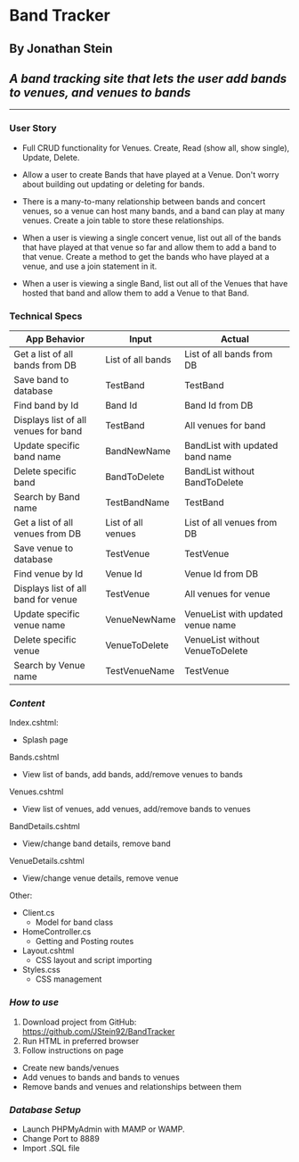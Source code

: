 # Band Tracker #
## By Jonathan Stein ##
## _A band tracking site that lets the user add bands to venues, and venues to bands_ ##
___


### User Story



- Full CRUD functionality for Venues. Create, Read (show all, show single), Update, Delete.

- Allow a user to create Bands that have played at a Venue. Don't worry about building out updating or deleting for bands.

- There is a many-to-many relationship between bands and concert venues, so a venue can host many bands, and a band can play at many venues. Create a join table to store these relationships.

- When a user is viewing a single concert venue, list out all of the bands that have played at that venue so far and allow them to add a band to that venue. Create a method to get the bands who have played at a venue, and use a join statement in it.

- When a user is viewing a single Band, list out all of the Venues that have hosted that band and allow them to add a Venue to that Band.



### Technical Specs

| App Behavior | Input | Actual |
|----|----|----|  
|  Get a list of all bands from DB | List of all bands | List of all bands from DB |
|  Save band to database  |  TestBand  |  TestBand  |
|  Find band by Id | Band Id | Band Id from DB |
|  Displays list of all venues for band | TestBand | All venues for band |
| Update specific band name | BandNewName | BandList with updated band name |
| Delete specific band | BandToDelete  | BandList without BandToDelete  |
| Search by Band name | TestBandName | TestBand |
|  Get a list of all venues from DB | List of all venues | List of all venues from DB |
|  Save venue to database  |  TestVenue  |  TestVenue  |
|  Find venue by Id | Venue Id | Venue Id from DB |
|  Displays list of all band for venue | TestVenue | All venues for venue |
| Update specific venue name | VenueNewName | VenueList with updated venue name |
| Delete specific venue | VenueToDelete  | VenueList without VenueToDelete  |
| Search by Venue name | TestVenueName | TestVenue |

### _Content_ ###

Index.cshtml:
- Splash page

Bands.cshtml
- View list of bands, add bands, add/remove venues to bands

Venues.cshtml
- View list of venues, add venues, add/remove bands to venues

BandDetails.cshtml
- View/change band details, remove band

VenueDetails.cshtml
- View/change venue details, remove venue


Other:
- Client.cs
  - Model for band class
- HomeController.cs
  - Getting and Posting routes
- Layout.cshtml
  - CSS layout and script importing
- Styles.css
  - CSS management

### _How to use_ ###

1. Download project from GitHub: https://github.com/JStein92/BandTracker
2. Run HTML in preferred browser
3. Follow instructions on page
  - Create new bands/venues
  - Add venues to bands and bands to venues
  - Remove bands and venues and relationships between them


### _Database Setup_ ###

- Launch PHPMyAdmin with MAMP or WAMP.
- Change Port to 8889
- Import .SQL file
